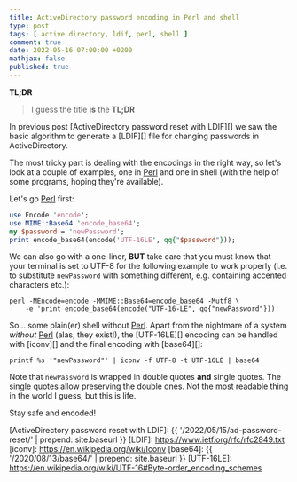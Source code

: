 ```yaml
---
title: ActiveDirectory password encoding in Perl and shell
type: post
tags: [ active directory, ldif, perl, shell ]
comment: true
date: 2022-05-16 07:00:00 +0200
mathjax: false
published: true
---
```


**TL;DR**

> I guess the title **is** the **TL;DR**

In previous post [ActiveDirectory password reset with LDIF][] we saw the
basic algorithm to generate a [LDIF][] file for changing passwords in
ActiveDirectory.

The most tricky part is dealing with the encodings in the right way, so
let's look at a couple of examples, one in [Perl][] and one in shell
(with the help of some programs, hoping they're available).

Let's go [Perl][] first:

```perl
use Encode 'encode';
use MIME::Base64 'encode_base64';
my $password = 'newPassword';
print encode_base64(encode('UTF-16LE', qq{"$password"}));
```

We can also go with a one-liner, **BUT** take care that you must know
that your terminal is set to UTF-8 for the following example to work
properly (i.e. to substitute `newPassword` with something different,
e.g. containing accented characters etc.):

```shell
perl -MEncode=encode -MMIME::Base64=encode_base64 -Mutf8 \
    -e 'print encode_base64(encode("UTF-16-LE", qq{"newPassword"}))'
```

So... some plain(er) shell without [Perl][]. Apart from the nightmare of
a system *without* [Perl][] (alas, they exist!), the [UTF-16LE][]
encoding can be handled with [iconv][] and the final encoding with
[base64][]:

```shell
printf %s '"newPassword"' | iconv -f UTF-8 -t UTF-16LE | base64
```

Note that `newPassword` is wrapped in double quotes **and** single
quotes. The single quotes allow preserving the double ones. Not the most
readable thing in the world I guess, but this is life.

Stay safe and encoded!



[Perl]: https://www.perl.org/
[ActiveDirectory password reset with LDIF]: {{ '/2022/05/15/ad-password-reset/' | prepend: site.baseurl }}
[LDIF]: https://www.ietf.org/rfc/rfc2849.txt
[iconv]: https://en.wikipedia.org/wiki/Iconv
[base64]: {{ '/2020/08/13/base64/' | prepend: site.baseurl }}
[UTF-16LE]: https://en.wikipedia.org/wiki/UTF-16#Byte-order_encoding_schemes
